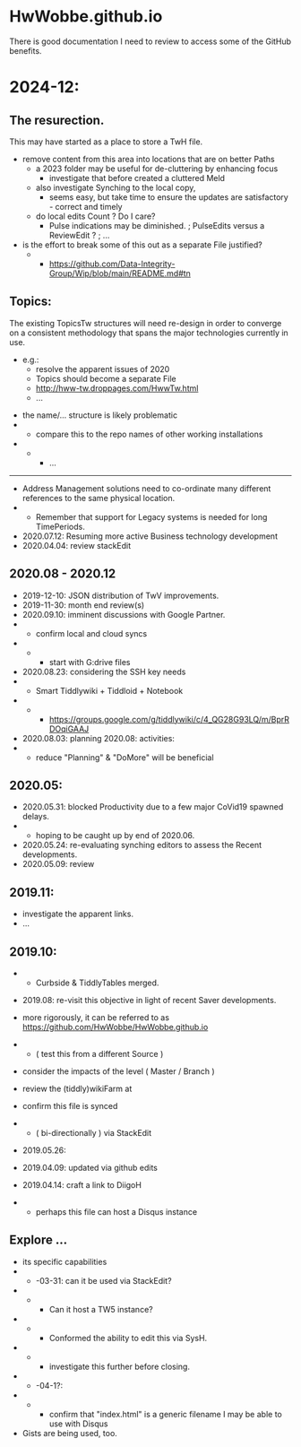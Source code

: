 # HwWobbe.github.io
There is good documentation I need to review to access some of the GitHub benefits.

# 2024-12:
## The resurection.
This may have started as a place to store a TwH file.
- remove content from this area into locations that are on better Paths
  - a 2023 folder may be useful for de-cluttering by enhancing focus
    - investigate that before created a cluttered Meld
  - also investigate Synching to the local copy,
    - seems easy, but take time to ensure the updates are satisfactory - correct and timely
  - do local edits Count ?  Do I care?
      - Pulse indications may be diminished. ; PulseEdits versus a ReviewEdit ? ; ... 
- is the effort to break some of this out as a separate File justified?
  - - https://github.com/Data-Integrity-Group/Wip/blob/main/README.md#tn

## Topics:
The existing TopicsTw structures will need re-design in order to converge on a consistent methodology that spans the major technologies currently in use.
- e.g.:
  - resolve the apparent issues of 2020
  - Topics should become a separate File
  - http://hww-tw.droppages.com/HwwTw.html
  -  ...

* the name/... structure is likely problematic
* * compare this to the repo names of other working installations
* * * ...

----

* Address Management solutions need to co-ordinate many different references to the same physical location.
* * Remember that support for Legacy systems is needed for long TimePeriods.
* 2020.07.12: Resuming more active Business technology development
* 2020.04.04: review stackEdit

## 2020.08 - 2020.12
* 2019-12-10: JSON distribution of TwV improvements.
* 2019-11-30: month end review(s)
* 2020.09.10: imminent discussions with Google Partner.
* * confirm local and cloud syncs
* * * start with G:drive files
* 2020.08.23: considering the SSH key needs
* * Smart Tiddlywiki + Tiddloid + Notebook
* * * https://groups.google.com/g/tiddlywiki/c/4_QG28G93LQ/m/BprRDOqiGAAJ
* 2020.08.03: planning 2020.08: activities:
* * reduce "Planning" & "DoMore" will be beneficial

## 2020.05:
* 2020.05.31: blocked Productivity due to a few major CoVid19 spawned delays.
* * hoping to be caught up by end of 2020.06.
* 2020.05.24: re-evaluating synching editors to assess the Recent developments.
* 2020.05.09: review 

## 2019.11:
* investigate the apparent links.
* ...

## 2019.10:
* * Curbside & TiddlyTables merged.

* 2019.08: re-visit this objective in light of recent Saver developments.
* more rigorously, it can be referred to as https://github.com/HwWobbe/HwWobbe.github.io
* * ( test this from a different Source )
* consider the impacts of the level  ( Master / Branch )
* review the (tiddly)wikiFarm at 
* confirm this file is synced 
* * ( bi-directionally ) via StackEdit
* 2019.05.26: 
* 2019.04.09: updated via github edits
* 2019.04.14: craft a link to DiigoH
* * perhaps this file can host a Disqus instance


## Explore ...

* its specific capabilities
* * -03-31: can it be used via StackEdit?
* * * Can it host a TW5 instance?
* * * Conformed the ability to edit this via SysH.
* * * investigate this further before closing.
* * -04-1?:
* * * confirm that "index.html" is a generic filename I may be able to use with Disqus
* Gists are being used, too.

